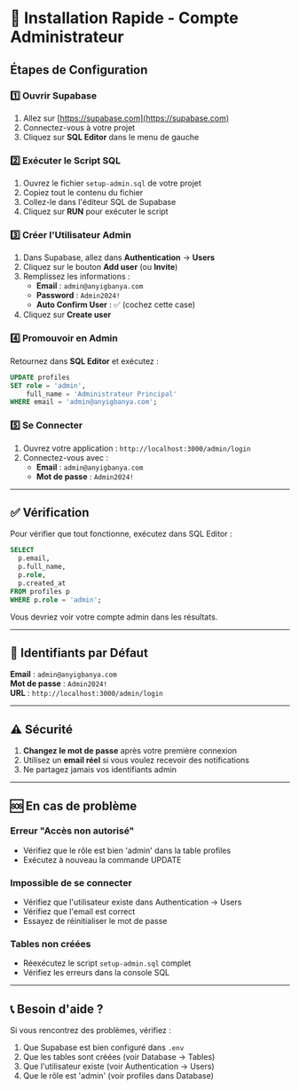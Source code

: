 # 🚀 Installation Rapide - Compte Administrateur

## Étapes de Configuration

### 1️⃣ Ouvrir Supabase

1. Allez sur [https://supabase.com](https://supabase.com)
2. Connectez-vous à votre projet
3. Cliquez sur **SQL Editor** dans le menu de gauche

### 2️⃣ Exécuter le Script SQL

1. Ouvrez le fichier `setup-admin.sql` de votre projet
2. Copiez tout le contenu du fichier
3. Collez-le dans l'éditeur SQL de Supabase
4. Cliquez sur **RUN** pour exécuter le script

### 3️⃣ Créer l'Utilisateur Admin

1. Dans Supabase, allez dans **Authentication** → **Users**
2. Cliquez sur le bouton **Add user** (ou **Invite**)
3. Remplissez les informations :
   - **Email** : `admin@anyigbanya.com`
   - **Password** : `Admin2024!`
   - **Auto Confirm User** : ✅ (cochez cette case)
4. Cliquez sur **Create user**

### 4️⃣ Promouvoir en Admin

Retournez dans **SQL Editor** et exécutez :

```sql
UPDATE profiles 
SET role = 'admin', 
    full_name = 'Administrateur Principal'
WHERE email = 'admin@anyigbanya.com';
```

### 5️⃣ Se Connecter

1. Ouvrez votre application : `http://localhost:3000/admin/login`
2. Connectez-vous avec :
   - **Email** : `admin@anyigbanya.com`
   - **Mot de passe** : `Admin2024!`

---

## ✅ Vérification

Pour vérifier que tout fonctionne, exécutez dans SQL Editor :

```sql
SELECT 
  p.email,
  p.full_name,
  p.role,
  p.created_at
FROM profiles p
WHERE p.role = 'admin';
```

Vous devriez voir votre compte admin dans les résultats.

---

## 🔐 Identifiants par Défaut

**Email** : `admin@anyigbanya.com`  
**Mot de passe** : `Admin2024!`  
**URL** : `http://localhost:3000/admin/login`

---

## ⚠️ Sécurité

1. **Changez le mot de passe** après votre première connexion
2. Utilisez un **email réel** si vous voulez recevoir des notifications
3. Ne partagez jamais vos identifiants admin

---

## 🆘 En cas de problème

### Erreur "Accès non autorisé"
- Vérifiez que le rôle est bien 'admin' dans la table profiles
- Exécutez à nouveau la commande UPDATE

### Impossible de se connecter
- Vérifiez que l'utilisateur existe dans Authentication → Users
- Vérifiez que l'email est correct
- Essayez de réinitialiser le mot de passe

### Tables non créées
- Réexécutez le script `setup-admin.sql` complet
- Vérifiez les erreurs dans la console SQL

---

## 📞 Besoin d'aide ?

Si vous rencontrez des problèmes, vérifiez :
1. Que Supabase est bien configuré dans `.env`
2. Que les tables sont créées (voir Database → Tables)
3. Que l'utilisateur existe (voir Authentication → Users)
4. Que le rôle est 'admin' (voir profiles dans Database)
